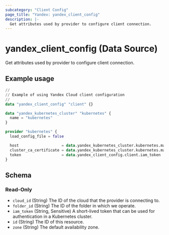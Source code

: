 ```yaml
---
subcategory: "Client Config"
page_title: "Yandex: yandex_client_config"
description: |-
  Get attributes used by provider to configure client connection.
---
```


# yandex_client_config (Data Source)

Get attributes used by provider to configure client connection.

## Example usage

```terraform
//
// Example of using Yandex Cloud client configuration
//
data "yandex_client_config" "client" {}

data "yandex_kubernetes_cluster" "kubernetes" {
  name = "kubernetes"
}

provider "kubernetes" {
  load_config_file = false

  host                   = data.yandex_kubernetes_cluster.kubernetes.master.0.external_v4_endpoint
  cluster_ca_certificate = data.yandex_kubernetes_cluster.kubernetes.master.0.cluster_ca_certificate
  token                  = data.yandex_client_config.client.iam_token
}
```

<!-- schema generated by tfplugindocs -->
## Schema

### Read-Only

- `cloud_id` (String) The ID of the cloud that the provider is connecting to.
- `folder_id` (String) The ID of the folder in which we operate.
- `iam_token` (String, Sensitive) A short-lived token that can be used for authentication in a Kubernetes cluster.
- `id` (String) The ID of this resource.
- `zone` (String) The default availability zone.
